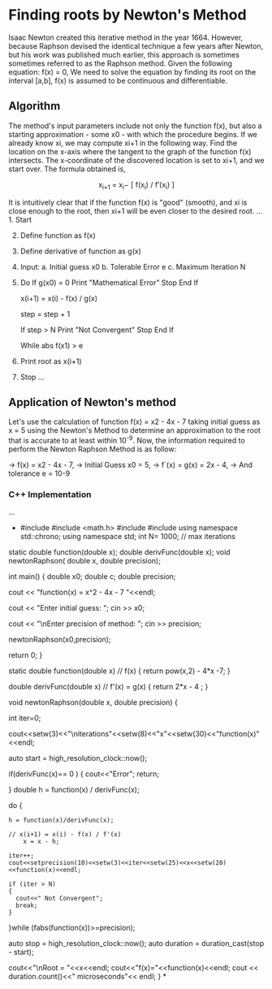 
# Finding roots by Newton's Method

Isaac Newton created this iterative method in the year 1664. However, because Raphson devised the identical technique a few years after Newton, but his work was published much earlier, this approach is sometimes sometimes referred to as the Raphson method.
Given the following equation: f(x) = 0, 
We need to solve the equation by finding its root on the interval [a,b], f(x) is assumed to be continuous and differentiable.

## Algorithm

The method's input parameters include not only the function f(x), but also a starting approximation - some x0 - with which the procedure begins.
If we already know xi, we may compute xi+1 in the following way. Find the location on the x-axis where the tangent to the graph of the function f(x) intersects. The x-coordinate of the discovered location is set to xi+1, and we start over.
The formula obtained is, 
<p align="center"> x<sub>i+1</sub> = x<sub>i</sub>− [ f(x<sub>i</sub>) / f′(x<sub>i</sub>) ]</p>
It is intuitively clear that if the function f(x) is "good" (smooth), and xi is close enough to the root, then xi+1 will be even closer to the desired root.
...
1. Start

2. Define function as f(x)

3. Define derivative of function as g(x)

4. Input:
	a. Initial guess x0 
	b. Tolerable Error e
	c. Maximum Iteration N

5. Do 
	If g(x0) = 0
		Print "Mathematical Error"
		Stop
	End If

    x(i+1) = x(i) - f(x) / g(x)  
	
	step = step + 1
	
	If step > N
		Print "Not Convergent"
		Stop
	End If

   While abs f(x1) > e 

7. Print root as x(i+1)

8. Stop
...


## Application of Newton's method
Let's use the calculation of function f(x) = x2 - 4x - 7 taking initial guess as x = 5 using the Newton's Method to determine an approximation to the root that is accurate to at least within 10<sup>-9</sup>.
Now, the information required to perform the Newton Raphson Method is as follow:

-> f(x) = x2 - 4x - 7,
-> Initial Guess x0 = 5,
-> f´(x) = g(x) = 2x - 4,
-> And tolerance e = 10-9

### C++ Implementation 

...
* #include <iostream>
#include <math.h>
#include<iomanip>
#include<chrono>
using namespace std::chrono; 
using namespace std;
int N= 1000;   //  max iterations

static double function(double x);
double derivFunc(double x);
void newtonRaphson( double x, double precision);

int main() {
  double x0;
  double c;
  double precision;

  cout << "function(x) = x^2 - 4x - 7 "<<endl;


  cout << "Enter initial guess: ";
  cin >> x0;
    

  cout << "\nEnter precision of method: ";
  cin >> precision;


  newtonRaphson(x0,precision);

  return 0;
}

static double function(double x)    // f(x)
{
  return  pow(x,2) - 4*x -7;
}


double derivFunc(double x)   // f'(x) = g(x)
{
    return  2*x - 4 ;
}

void newtonRaphson(double x, double precision)
{

int iter=0;

cout<<setw(3)<<"\niterations"<<setw(8)<<"x"<<setw(30)<<"function(x)"<<endl;

auto start = high_resolution_clock::now(); 

  
  if(derivFunc(x)== 0 )
  {
      cout<<"Error";
      return;

  }
  double h = function(x) / derivFunc(x);
  
  do
  {
    
    h = function(x)/derivFunc(x);     

    // x(i+1) = x(i) - f(x) / f'(x)  
        x = x - h;

    iter++;
    cout<<setprecision(10)<<setw(3)<<iter<<setw(25)<<x<<setw(20)<<function(x)<<endl;

    if (iter > N)
    {
      cout<<" Not Convergent";
      break;
    }

  }while (fabs(function(x))>=precision);

  auto stop = high_resolution_clock::now(); 
  auto duration = duration_cast<microseconds>(stop - start); 


  cout<<"\nRoot = "<<x<<endl;
  cout<<"f(x)="<<function(x)<<endl;
  cout << duration.count()<<" microseconds"<< endl; 
} *
